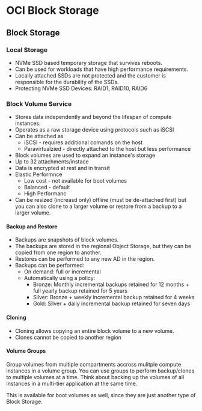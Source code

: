 # OCI Block Storage

## Block Storage

### Local Storage

* NVMe SSD based temporary storage that survives reboots.
* Can be used for workloads that have high performance requirements.
* Locally attached SSDs are not protected and the customer is responsible for the durability of the SSDs.
* Protecting NVMe SSD Devices: RAID1, RAID10, RAID6

### Block Volume Service

* Stores data independently and beyond the lifespan of compute instances.
* Operates as a raw storage device using protocols such as iSCSI
* Can be attached as
  * iSCSI - requires additional comands on the host
  * Paravirtualzied - directly attached to the host but less performance
* Block volumes are used to expand an instance's storage
* Up to 32 attachments/instace
* Data is encrypted at rest and in transit
* Elastic Performnce
  * Low cost - not available for boot volumes
  * Balanced - default
  * High Performanc
* Can be resized (increasd only) offline (must be de-attached first) but you can also clone to a larger volume or restore from a backup to a larger volume.

#### Backup and Restore

* Backups are snapshots of block volumes.
* The backups are stored in the regional Object Storage, but they can be copied from one region to another.
* Restores can be performed to any new AD in the region.
* Backups can be performed:
  * On demand: full or incremental
  * Automatically using a policy:
    * Bronze: Monthly incremental backups retained for 12 months + full yearly backup retained for 5 years
    * Silver: Bronze + weekly incremental backup retained for 4 weeks
    * Gold: Silver + daily incremental backup retained for seven days

#### Cloning

* Cloning allows copying an entire block volume to a new volume.
* Clones cannot be copied to another region

#### Volume Groups

Group volumes from multiple compartments accross mulitple compute instances in a volume group. You can use groups to perform backup/clones to multiple volumes at a time. Think about backing up the volumes of all instances in a multi-tier application at the same time.

This is available for boot volumes as well, since they are just another type of Block Storage.
